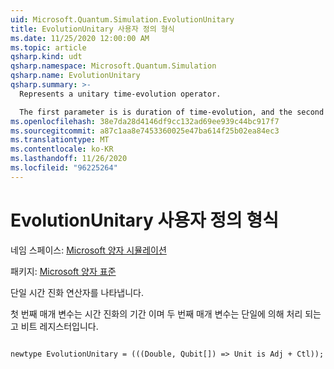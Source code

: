 ```yaml
---
uid: Microsoft.Quantum.Simulation.EvolutionUnitary
title: EvolutionUnitary 사용자 정의 형식
ms.date: 11/25/2020 12:00:00 AM
ms.topic: article
qsharp.kind: udt
qsharp.namespace: Microsoft.Quantum.Simulation
qsharp.name: EvolutionUnitary
qsharp.summary: >-
  Represents a unitary time-evolution operator.

  The first parameter is is duration of time-evolution, and the second parameter is the qubit register acted upon by the unitary.
ms.openlocfilehash: 38e7da28d4146df9cc132ad69ee939c44bc917f7
ms.sourcegitcommit: a87c1aa8e7453360025e47ba614f25b02ea84ec3
ms.translationtype: MT
ms.contentlocale: ko-KR
ms.lasthandoff: 11/26/2020
ms.locfileid: "96225264"
---
```

# <a name="evolutionunitary-user-defined-type"></a>EvolutionUnitary 사용자 정의 형식

네임 스페이스: [Microsoft 양자 시뮬레이션](xref:Microsoft.Quantum.Simulation)

패키지: [Microsoft 양자 표준](https://nuget.org/packages/Microsoft.Quantum.Standard)


단일 시간 진화 연산자를 나타냅니다.

첫 번째 매개 변수는 시간 진화의 기간 이며 두 번째 매개 변수는 단일에 의해 처리 되는 고 비트 레지스터입니다.

```qsharp

newtype EvolutionUnitary = (((Double, Qubit[]) => Unit is Adj + Ctl));
```

